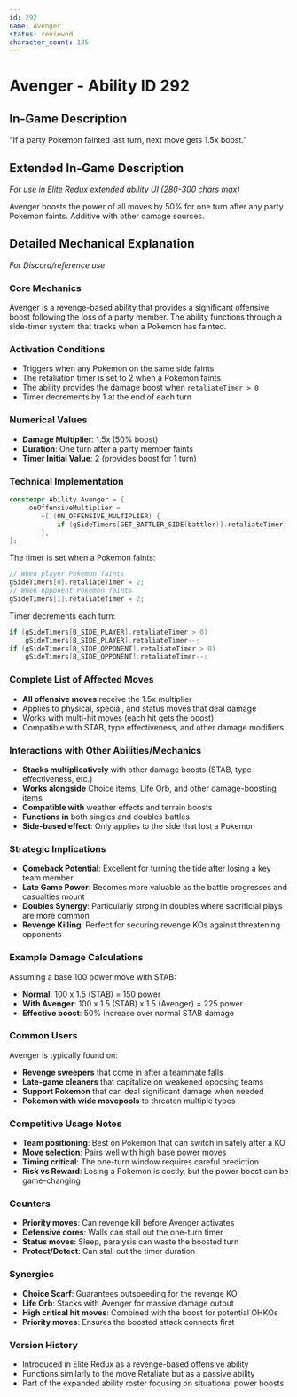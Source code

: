 ```yaml
---
id: 292
name: Avenger
status: reviewed
character_count: 125
---
```


# Avenger - Ability ID 292

## In-Game Description
"If a party Pokemon fainted last turn, next move gets 1.5x boost."

## Extended In-Game Description
*For use in Elite Redux extended ability UI (280-300 chars max)*

Avenger boosts the power of all moves by 50% for one turn after any party Pokemon faints. Additive with other damage sources.

## Detailed Mechanical Explanation
*For Discord/reference use*

### Core Mechanics
Avenger is a revenge-based ability that provides a significant offensive boost following the loss of a party member. The ability functions through a side-timer system that tracks when a Pokemon has fainted.

### Activation Conditions
- Triggers when any Pokemon on the same side faints
- The retaliation timer is set to 2 when a Pokemon faints
- The ability provides the damage boost when `retaliateTimer > 0`
- Timer decrements by 1 at the end of each turn

### Numerical Values
- **Damage Multiplier**: 1.5x (50% boost)
- **Duration**: One turn after a party member faints
- **Timer Initial Value**: 2 (provides boost for 1 turn)

### Technical Implementation
```cpp
constexpr Ability Avenger = {
    .onOffensiveMultiplier =
        +[](ON_OFFENSIVE_MULTIPLIER) {
            if (gSideTimers[GET_BATTLER_SIDE(battler)].retaliateTimer) MUL(1.5);
        },
};
```

The timer is set when a Pokemon faints:
```cpp
// When player Pokemon faints
gSideTimers[0].retaliateTimer = 2;
// When opponent Pokemon faints  
gSideTimers[1].retaliateTimer = 2;
```

Timer decrements each turn:
```cpp
if (gSideTimers[B_SIDE_PLAYER].retaliateTimer > 0) 
    gSideTimers[B_SIDE_PLAYER].retaliateTimer--;
if (gSideTimers[B_SIDE_OPPONENT].retaliateTimer > 0) 
    gSideTimers[B_SIDE_OPPONENT].retaliateTimer--;
```

### Complete List of Affected Moves
- **All offensive moves** receive the 1.5x multiplier
- Applies to physical, special, and status moves that deal damage
- Works with multi-hit moves (each hit gets the boost)
- Compatible with STAB, type effectiveness, and other damage modifiers

### Interactions with Other Abilities/Mechanics
- **Stacks multiplicatively** with other damage boosts (STAB, type effectiveness, etc.)
- **Works alongside** Choice items, Life Orb, and other damage-boosting items
- **Compatible with** weather effects and terrain boosts
- **Functions in** both singles and doubles battles
- **Side-based effect**: Only applies to the side that lost a Pokemon

### Strategic Implications
- **Comeback Potential**: Excellent for turning the tide after losing a key team member
- **Late Game Power**: Becomes more valuable as the battle progresses and casualties mount
- **Doubles Synergy**: Particularly strong in doubles where sacrificial plays are more common
- **Revenge Killing**: Perfect for securing revenge KOs against threatening opponents

### Example Damage Calculations
Assuming a base 100 power move with STAB:
- **Normal**: 100 x 1.5 (STAB) = 150 power
- **With Avenger**: 100 x 1.5 (STAB) x 1.5 (Avenger) = 225 power
- **Effective boost**: 50% increase over normal STAB damage

### Common Users
Avenger is typically found on:
- **Revenge sweepers** that come in after a teammate falls
- **Late-game cleaners** that capitalize on weakened opposing teams  
- **Support Pokemon** that can deal significant damage when needed
- **Pokemon with wide movepools** to threaten multiple types

### Competitive Usage Notes
- **Team positioning**: Best on Pokemon that can switch in safely after a KO
- **Move selection**: Pairs well with high base power moves
- **Timing critical**: The one-turn window requires careful prediction
- **Risk vs Reward**: Losing a Pokemon is costly, but the power boost can be game-changing

### Counters
- **Priority moves**: Can revenge kill before Avenger activates
- **Defensive cores**: Walls can stall out the one-turn timer
- **Status moves**: Sleep, paralysis can waste the boosted turn
- **Protect/Detect**: Can stall out the timer duration

### Synergies
- **Choice Scarf**: Guarantees outspeeding for the revenge KO
- **Life Orb**: Stacks with Avenger for massive damage output
- **High critical hit moves**: Combined with the boost for potential OHKOs
- **Priority moves**: Ensures the boosted attack connects first

### Version History
- Introduced in Elite Redux as a revenge-based offensive ability
- Functions similarly to the move Retaliate but as a passive ability
- Part of the expanded ability roster focusing on situational power boosts